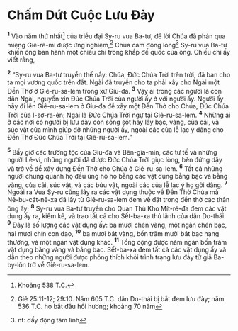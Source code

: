 # Chấm Dứt Cuộc Lưu Ðày
<sup><b>1</b></sup> Vào năm thứ nhất[^1-ec1a216b-4ed5-477b-ba53-50f89c987987] của triều đại Sy-ru vua Ba-tư, để lời Chúa đã phán qua miệng Giê-rê-mi được ứng nghiệm,[^2-ec1a216b-4ed5-477b-ba53-50f89c987987] Chúa cảm động lòng[^3-ec1a216b-4ed5-477b-ba53-50f89c987987] Sy-ru vua Ba-tư khiến ông ban hành một chiếu chỉ trong khắp đế quốc của ông. Chiếu chỉ ấy viết rằng,

<sup><b>2</b></sup> “Sy-ru vua Ba-tư truyền thế nầy: Chúa, Ðức Chúa Trời trên trời, đã ban cho ta mọi vương quốc trên đất. Ngài đã truyền cho ta phải xây cho Ngài một Ðền Thờ ở Giê-ru-sa-lem trong xứ Giu-đa. <sup><b>3</b></sup> Vậy ai trong các ngươi là con dân Ngài, nguyền xin Ðức Chúa Trời của người ấy ở với người ấy. Người ấy hãy đi lên Giê-ru-sa-lem ở Giu-đa để xây một Ðền Thờ cho Chúa, Ðức Chúa Trời của I-sơ-ra-ên; Ngài là Ðức Chúa Trời ngự tại Giê-ru-sa-lem. <sup><b>4</b></sup> Những ai ở các nơi có người bị lưu đày còn sống sót hãy lấy bạc, vàng, của cải, và súc vật của mình giúp đỡ những người ấy, ngoài các của lễ lạc ý dâng cho Ðền Thờ Ðức Chúa Trời tại Giê-ru-sa-lem.”

<sup><b>5</b></sup> Bấy giờ các trưởng tộc của Giu-đa và Bên-gia-min, các tư tế và những người Lê-vi, những người đã được Ðức Chúa Trời giục lòng, bèn đứng dậy và trở về để xây dựng Ðền Thờ cho Chúa ở Giê-ru-sa-lem. <sup><b>6</b></sup> Tất cả những người chung quanh họ đều ủng hộ họ bằng các vật dụng bằng bạc và bằng vàng, của cải, súc vật, và các bửu vật, ngoài các của lễ lạc ý họ gởi dâng. <sup><b>7</b></sup> Ngoài ra Vua Sy-ru cũng lấy ra các vật dụng thuộc về Ðền Thờ Chúa mà Nê-bu-cát-nê-xa đã lấy từ Giê-ru-sa-lem đem về đặt trong đền thờ các thần ông ấy; <sup><b>8</b></sup> Sy-ru vua Ba-tư truyền cho Quan Thủ Kho Mít-rê-đa đem các vật dụng ấy ra, kiểm kê, và trao tất cả cho Sết-ba-xa thủ lãnh của dân Do-thái. <sup><b>9</b></sup> Ðây là số lượng các vật dụng ấy: ba mươi chén vàng, một ngàn chén bạc, hai mươi chín con dao, <sup><b>10</b></sup> ba mươi bát vàng, bốn trăm mười bát bạc hạng thường, và một ngàn vật dụng khác. <sup><b>11</b></sup> Tổng cộng được năm ngàn bốn trăm vật dụng bằng vàng và bằng bạc. Sết-ba-xa đem tất cả các vật dụng ấy và dẫn theo những người được phóng thích khỏi trình trạng lưu đày từ giã Ba-by-lôn trở về Giê-ru-sa-lem.

[^1-ec1a216b-4ed5-477b-ba53-50f89c987987]: Khoảng 538 T.C.
[^2-ec1a216b-4ed5-477b-ba53-50f89c987987]: Giê 25:11-12; 29:10. Năm 605 T.C. dân Do-thái bị bắt đem lưu đày; năm 536 T.C. họ bắt đầu hồi hương; khoảng 70 năm
[^3-ec1a216b-4ed5-477b-ba53-50f89c987987]: nt: dấy động tâm linh